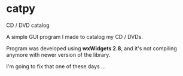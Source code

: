 # catpy
CD / DVD catalog

A simple GUI program I made to catalog my CD / DVDs. 

Program was developed using **wxWidgets 2.8**, and it's not compiling anymore with newer version of the library. 

I'm going to fix that one of these days ...
